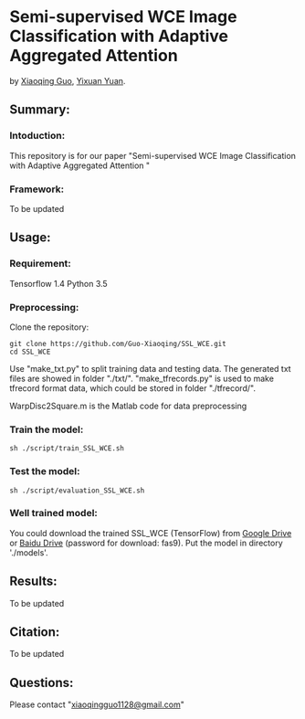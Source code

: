 # Semi-supervised WCE Image Classification with Adaptive Aggregated Attention 

by [Xiaoqing Guo](https://guo-xiaoqing.github.io/), [Yixuan Yuan](http://www.ee.cityu.edu.hk/~yxyuan/people/people.htm).

## Summary:

### Intoduction:
This repository is for our paper "Semi-supervised WCE Image Classification with Adaptive Aggregated Attention "

### Framework:
To be updated

## Usage:
### Requirement:
Tensorflow 1.4
Python 3.5

### Preprocessing:
Clone the repository:
```
git clone https://github.com/Guo-Xiaoqing/SSL_WCE.git
cd SSL_WCE 
```
Use "make_txt.py" to split training data and testing data. The generated txt files are showed in folder "./txt/".
"make_tfrecords.py" is used to make tfrecord format data, which could be stored in folder "./tfrecord/".

WarpDisc2Square.m is the Matlab code for data preprocessing


### Train the model: 
```
sh ./script/train_SSL_WCE.sh
```

### Test the model: 
```
sh ./script/evaluation_SSL_WCE.sh
```

### Well trained model:
You could download the trained SSL_WCE (TensorFlow) from [Google Drive](https://drive.google.com/file/d/1j-Q_u0-Xyp2xYjA55d8zsV1mM9DE2DRc/view?usp=sharing) or 
[Baidu Drive](https://pan.baidu.com/s/1mOAiYFBFTdlW5h7c3f5GWA) (password for download: fas9). Put the model in directory './models'.

## Results:
To be updated

## Citation:
To be updated

## Questions:
Please contact "xiaoqingguo1128@gmail.com" 
